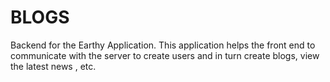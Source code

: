 # BLOGS

Backend for the Earthy Application. This application helps the front end to communicate with the server to create users and in turn create blogs, view the latest news , etc.
